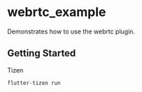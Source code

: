 # webrtc_example

Demonstrates how to use the webrtc plugin.

## Getting Started

Tizen

```bash
flutter-tizen run
```